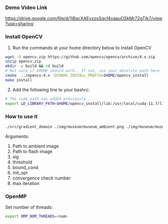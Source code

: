 ### Demo Video Link
https://drive.google.com/file/d/1iBacXAEyxzsSgcf4xaauOSkMr72gTlk7/view?usp=sharing


### Install OpenCV
1. Run the commands at your home directory below to install OpenCV

```bash
wget -O opencv.zip https://github.com/opencv/opencv/archive/4.x.zip
unzip opencv.zip
mkdir -p build && cd build
# Not sure if $HOME should work.. If not, use your absolute path here
cmake  ../opencv-4.x -DCMAKE_INSTALL_PREFIX=$HOME/opencv_install
make install
```
2. Add the following line to your bashrc:

```bash
# The cuda path was added previously...
export LD_LIBRARY_PATH=$HOME/opencv_install/lib:/usr/local/cuda-11.7/lib64/:${LD_LIBRARY_PATH}
```

### How to use it

```bash
./src/gradient_domain ./img/museum/museum_ambient.png ./img/museum/museum_flash.png 10 0.5 2 2 0.005 1000
```

Arguments:
1. Path to ambient image
2. Path to flash image
3. sig
4. threshold
5. bound_cond
6. init_opt
7. convergence check number
8. max iteration

### OpenMP
Set number of threads:
```bash
export OMP_NUM_THREADS=<num>
```
